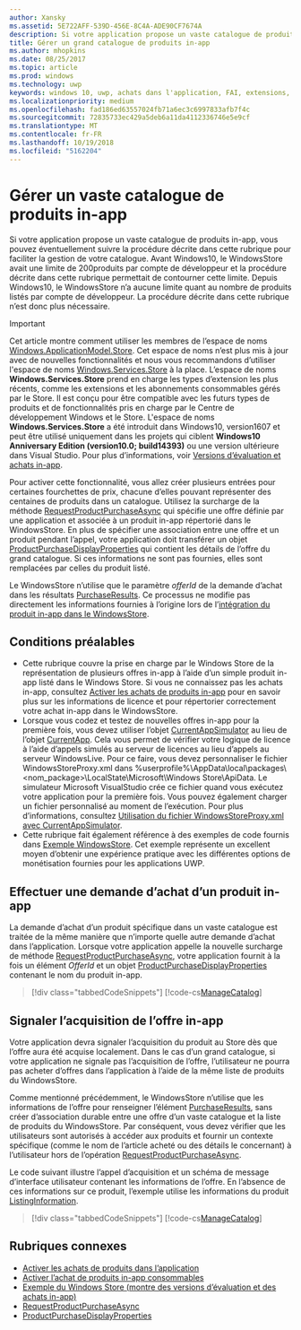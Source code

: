 ```yaml
---
author: Xansky
ms.assetid: 5E722AFF-539D-456E-8C4A-ADE90CF7674A
description: Si votre application propose un vaste catalogue de produits intégrés à l’application, vous pouvez éventuellement suivre la procédure décrite dans cette rubrique pour faciliter la gestion de votre catalogue.
title: Gérer un grand catalogue de produits in-app
ms.author: mhopkins
ms.date: 08/25/2017
ms.topic: article
ms.prod: windows
ms.technology: uwp
keywords: windows 10, uwp, achats dans l'application, FAI, extensions, catalogue, Windows.ApplicationModel.Store
ms.localizationpriority: medium
ms.openlocfilehash: fad186ed63557024fb71a6ec3c6997833afb7f4c
ms.sourcegitcommit: 72835733ec429a5deb6a11da4112336746e5e9cf
ms.translationtype: MT
ms.contentlocale: fr-FR
ms.lasthandoff: 10/19/2018
ms.locfileid: "5162204"
---
```

# <a name="manage-a-large-catalog-of-in-app-products"></a>Gérer un vaste catalogue de produits in-app

Si votre application propose un vaste catalogue de produits in-app, vous pouvez éventuellement suivre la procédure décrite dans cette rubrique pour faciliter la gestion de votre catalogue. Avant Windows10, le WindowsStore avait une limite de 200produits par compte de développeur et la procédure décrite dans cette rubrique permettait de contourner cette limite. Depuis Windows10, le WindowsStore n’a aucune limite quant au nombre de produits listés par compte de développeur. La procédure décrite dans cette rubrique n’est donc plus nécessaire.

> [!IMPORTANT]
> Cet article montre comment utiliser les membres de l’espace de noms [Windows.ApplicationModel.Store](https://msdn.microsoft.com/library/windows/apps/windows.applicationmodel.store.aspx). Cet espace de noms n’est plus mis à jour avec de nouvelles fonctionnalités et nous vous recommandons d’utiliser l'espace de noms [Windows.Services.Store](https://msdn.microsoft.com/library/windows/apps/windows.services.store.aspx) à la place. L’espace de noms **Windows.Services.Store** prend en charge les types d’extension les plus récents, comme les extensions et les abonnements consommables gérés par le Store. Il est conçu pour être compatible avec les futurs types de produits et de fonctionnalités pris en charge par le Centre de développement Windows et le Store. L'espace de noms **Windows.Services.Store** a été introduit dans Windows10, version1607 et peut être utilisé uniquement dans les projets qui ciblent **Windows10 Anniversary Edition (version10.0; build14393)** ou une version ultérieure dans Visual Studio. Pour plus d’informations, voir [Versions d’évaluation et achats in-app](in-app-purchases-and-trials.md).

Pour activer cette fonctionnalité, vous allez créer plusieurs entrées pour certaines fourchettes de prix, chacune d’elles pouvant représenter des centaines de produits dans un catalogue. Utilisez la surcharge de la méthode [RequestProductPurchaseAsync](https://docs.microsoft.com/uwp/api/windows.applicationmodel.store.currentapp.requestproductpurchaseasync) qui spécifie une offre définie par une application et associée à un produit in-app répertorié dans le WindowsStore. En plus de spécifier une association entre une offre et un produit pendant l’appel, votre application doit transférer un objet [ProductPurchaseDisplayProperties](https://msdn.microsoft.com/library/windows/apps/dn263384) qui contient les détails de l’offre du grand catalogue. Si ces informations ne sont pas fournies, elles sont remplacées par celles du produit listé.

Le WindowsStore n’utilise que le paramètre *offerId* de la demande d’achat dans les résultats [PurchaseResults](https://msdn.microsoft.com/library/windows/apps/dn263392). Ce processus ne modifie pas directement les informations fournies à l’origine lors de l’[intégration du produit in-app dans le WindowsStore](../publish/add-on-submissions.md).

## <a name="prerequisites"></a>Conditions préalables

-   Cette rubrique couvre la prise en charge par le Windows Store de la représentation de plusieurs offres in-app à l’aide d’un simple produit in-app listé dans le Windows Store. Si vous ne connaissez pas les achats in-app, consultez [Activer les achats de produits in-app](enable-in-app-product-purchases.md) pour en savoir plus sur les informations de licence et pour répertorier correctement votre achat in-app dans le WindowsStore.
-   Lorsque vous codez et testez de nouvelles offres in-app pour la première fois, vous devez utiliser l’objet [CurrentAppSimulator](https://msdn.microsoft.com/library/windows/apps/hh779766) au lieu de l’objet [CurrentApp](https://msdn.microsoft.com/library/windows/apps/hh779765). Cela vous permet de vérifier votre logique de licence à l’aide d’appels simulés au serveur de licences au lieu d’appels au serveur WindowsLive. Pour ce faire, vous devez personnaliser le fichier WindowsStoreProxy.xml dans %userprofile%\\AppData\\local\\packages\\&lt;nom_package&gt;\\LocalState\\Microsoft\\Windows Store\\ApiData. Le simulateur Microsoft VisualStudio crée ce fichier quand vous exécutez votre application pour la première fois. Vous pouvez également charger un fichier personnalisé au moment de l’exécution. Pour plus d’informations, consultez [Utilisation du fichier WindowsStoreProxy.xml avec CurrentAppSimulator](in-app-purchases-and-trials-using-the-windows-applicationmodel-store-namespace.md#proxy).
-   Cette rubrique fait également référence à des exemples de code fournis dans [Exemple WindowsStore](https://github.com/Microsoft/Windows-universal-samples/tree/win10-1507/Samples/Store). Cet exemple représente un excellent moyen d’obtenir une expérience pratique avec les différentes options de monétisation fournies pour les applications UWP.

## <a name="make-the-purchase-request-for-the-in-app-product"></a>Effectuer une demande d’achat d’un produit in-app

La demande d’achat d’un produit spécifique dans un vaste catalogue est traitée de la même manière que n’importe quelle autre demande d’achat dans l’application. Lorsque votre application appelle la nouvelle surcharge de méthode [RequestProductPurchaseAsync](https://docs.microsoft.com/uwp/api/windows.applicationmodel.store.currentapp.requestproductpurchaseasync), votre application fournit à la fois un élément *OfferId* et un objet [ProductPurchaseDisplayProperties](https://msdn.microsoft.com/library/windows/apps/dn263390) contenant le nom du produit in-app.

> [!div class="tabbedCodeSnippets"]
[!code-cs[ManageCatalog](./code/InAppPurchasesAndLicenses/cs/ManageCatalog.cs#MakePurchaseRequest)]

## <a name="report-fulfillment-of-the-in-app-offer"></a>Signaler l’acquisition de l’offre in-app

Votre application devra signaler l’acquisition du produit au Store dès que l’offre aura été acquise localement. Dans le cas d’un grand catalogue, si votre application ne signale pas l’acquisition de l’offre, l’utilisateur ne pourra pas acheter d’offres dans l’application à l’aide de la même liste de produits du WindowsStore.

Comme mentionné précédemment, le WindowsStore n’utilise que les informations de l’offre pour renseigner l’élément [PurchaseResults](https://msdn.microsoft.com/library/windows/apps/dn263392), sans créer d’association durable entre une offre d’un vaste catalogue et la liste de produits du WindowsStore. Par conséquent, vous devez vérifier que les utilisateurs sont autorisés à accéder aux produits et fournir un contexte spécifique (comme le nom de l’article acheté ou des détails le concernant) à l’utilisateur hors de l’opération [RequestProductPurchaseAsync](https://docs.microsoft.com/uwp/api/windows.applicationmodel.store.currentapp.requestproductpurchaseasync).

Le code suivant illustre l’appel d’acquisition et un schéma de message d’interface utilisateur contenant les informations de l’offre. En l’absence de ces informations sur ce produit, l’exemple utilise les informations du produit [ListingInformation](https://msdn.microsoft.com/library/windows/apps/br225163).

> [!div class="tabbedCodeSnippets"]
[!code-cs[ManageCatalog](./code/InAppPurchasesAndLicenses/cs/ManageCatalog.cs#ReportFulfillment)]

## <a name="related-topics"></a>Rubriques connexes

* [Activer les achats de produits dans l’application](enable-in-app-product-purchases.md)
* [Activer l’achat de produits in-app consommables](enable-consumable-in-app-product-purchases.md)
* [Exemple du Windows Store (montre des versions d’évaluation et des achats in-app)](https://github.com/Microsoft/Windows-universal-samples/tree/win10-1507/Samples/Store)
* [RequestProductPurchaseAsync](https://msdn.microsoft.com/library/windows/apps/dn263382)
* [ProductPurchaseDisplayProperties](https://msdn.microsoft.com/library/windows/apps/dn263384)
